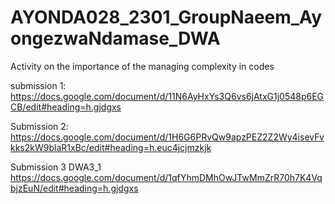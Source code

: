 # AYONDA028_2301_GroupNaeem_AyongezwaNdamase_DWA
Activity on the importance of the managing complexity in codes

submission 1:
https://docs.google.com/document/d/11N6AyHxYs3Q6vs6jAtxG1j0548p6EGCB/edit#heading=h.gjdgxs

Submission 2: 
https://docs.google.com/document/d/1H6G6PRvQw9apzPEZ2Z2Wy4isevFvkks2kW9blaR1xBc/edit#heading=h.euc4jcjmzkjk

Submission 3 DWA3_1
https://docs.google.com/document/d/1qfYhmDMhOwJTwMmZrR70h7K4VqbjzEuN/edit#heading=h.gjdgxs
